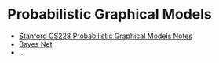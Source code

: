 # Probabilistic Graphical Models
- [Stanford CS228 Probabilistic Graphical Models Notes](stanford-cs228-probabilistic-graphical-models-notes.md)
- [Bayes Net](bayes-net.ipynb)
- ...
